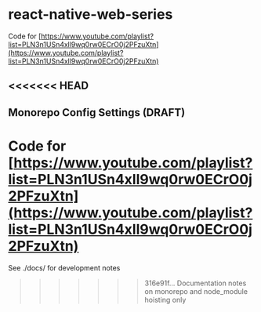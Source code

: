 # react-native-web-series

Code for [https://www.youtube.com/playlist?list=PLN3n1USn4xll9wq0rw0ECrO0j2PFzuXtn](https://www.youtube.com/playlist?list=PLN3n1USn4xll9wq0rw0ECrO0j2PFzuXtn)

<<<<<<< HEAD
---

## Monorepo Config Settings (**DRAFT**)

Code for [https://www.youtube.com/playlist?list=PLN3n1USn4xll9wq0rw0ECrO0j2PFzuXtn](https://www.youtube.com/playlist?list=PLN3n1USn4xll9wq0rw0ECrO0j2PFzuXtn)
=======
See ./docs/ for development notes
>>>>>>> 316e91f... Documentation notes on monorepo and node_module hoisting only
